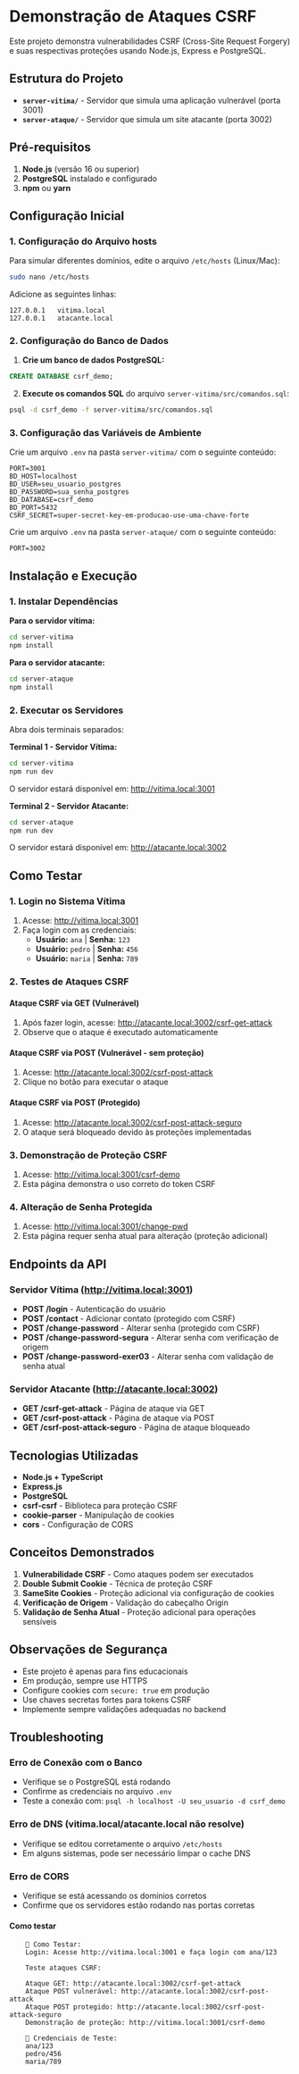 # Demonstração de Ataques CSRF

Este projeto demonstra vulnerabilidades CSRF (Cross-Site Request Forgery) e suas respectivas proteções usando Node.js, Express e PostgreSQL.

## Estrutura do Projeto

- **`server-vitima/`** - Servidor que simula uma aplicação vulnerável (porta 3001)
- **`server-ataque/`** - Servidor que simula um site atacante (porta 3002)

## Pré-requisitos

1. **Node.js** (versão 16 ou superior)
2. **PostgreSQL** instalado e configurado
3. **npm** ou **yarn**

## Configuração Inicial

### 1. Configuração do Arquivo hosts

Para simular diferentes domínios, edite o arquivo `/etc/hosts` (Linux/Mac):

```bash
sudo nano /etc/hosts
```

Adicione as seguintes linhas:
```
127.0.0.1   vitima.local
127.0.0.1   atacante.local
```

### 2. Configuração do Banco de Dados

1. **Crie um banco de dados PostgreSQL:**
```sql
CREATE DATABASE csrf_demo;
```

2. **Execute os comandos SQL** do arquivo `server-vitima/src/comandos.sql`:
```bash
psql -d csrf_demo -f server-vitima/src/comandos.sql
```

### 3. Configuração das Variáveis de Ambiente

Crie um arquivo `.env` na pasta `server-vitima/` com o seguinte conteúdo:

```env
PORT=3001
BD_HOST=localhost
BD_USER=seu_usuario_postgres
BD_PASSWORD=sua_senha_postgres
BD_DATABASE=csrf_demo
BD_PORT=5432
CSRF_SECRET=super-secret-key-em-producao-use-uma-chave-forte
```

Crie um arquivo `.env` na pasta `server-ataque/` com o seguinte conteúdo:

```env
PORT=3002
```

## Instalação e Execução

### 1. Instalar Dependências

**Para o servidor vítima:**
```bash
cd server-vitima
npm install
```

**Para o servidor atacante:**
```bash
cd server-ataque
npm install
```

### 2. Executar os Servidores

Abra dois terminais separados:

**Terminal 1 - Servidor Vítima:**
```bash
cd server-vitima
npm run dev
```
O servidor estará disponível em: http://vitima.local:3001

**Terminal 2 - Servidor Atacante:**
```bash
cd server-ataque
npm run dev
```
O servidor estará disponível em: http://atacante.local:3002

## Como Testar

### 1. Login no Sistema Vítima

1. Acesse: http://vitima.local:3001
2. Faça login com as credenciais:
   - **Usuário:** `ana` | **Senha:** `123`
   - **Usuário:** `pedro` | **Senha:** `456`
   - **Usuário:** `maria` | **Senha:** `789`

### 2. Testes de Ataques CSRF

#### Ataque CSRF via GET (Vulnerável)
1. Após fazer login, acesse: http://atacante.local:3002/csrf-get-attack
2. Observe que o ataque é executado automaticamente

#### Ataque CSRF via POST (Vulnerável - sem proteção)
1. Acesse: http://atacante.local:3002/csrf-post-attack
2. Clique no botão para executar o ataque

#### Ataque CSRF via POST (Protegido)
1. Acesse: http://atacante.local:3002/csrf-post-attack-seguro
2. O ataque será bloqueado devido às proteções implementadas

### 3. Demonstração de Proteção CSRF

1. Acesse: http://vitima.local:3001/csrf-demo
2. Esta página demonstra o uso correto do token CSRF

### 4. Alteração de Senha Protegida

1. Acesse: http://vitima.local:3001/change-pwd
2. Esta página requer senha atual para alteração (proteção adicional)

## Endpoints da API

### Servidor Vítima (http://vitima.local:3001)

- **POST /login** - Autenticação do usuário
- **POST /contact** - Adicionar contato (protegido com CSRF)
- **POST /change-password** - Alterar senha (protegido com CSRF)
- **POST /change-password-segura** - Alterar senha com verificação de origem
- **POST /change-password-exer03** - Alterar senha com validação de senha atual

### Servidor Atacante (http://atacante.local:3002)

- **GET /csrf-get-attack** - Página de ataque via GET
- **GET /csrf-post-attack** - Página de ataque via POST
- **GET /csrf-post-attack-seguro** - Página de ataque bloqueado

## Tecnologias Utilizadas

- **Node.js + TypeScript**
- **Express.js**
- **PostgreSQL**
- **csrf-csrf** - Biblioteca para proteção CSRF
- **cookie-parser** - Manipulação de cookies
- **cors** - Configuração de CORS

## Conceitos Demonstrados

1. **Vulnerabilidade CSRF** - Como ataques podem ser executados
2. **Double Submit Cookie** - Técnica de proteção CSRF
3. **SameSite Cookies** - Proteção adicional via configuração de cookies
4. **Verificação de Origem** - Validação do cabeçalho Origin
5. **Validação de Senha Atual** - Proteção adicional para operações sensíveis

## Observações de Segurança

- Este projeto é apenas para fins educacionais
- Em produção, sempre use HTTPS
- Configure cookies com `secure: true` em produção
- Use chaves secretas fortes para tokens CSRF
- Implemente sempre validações adequadas no backend

## Troubleshooting

### Erro de Conexão com o Banco
- Verifique se o PostgreSQL está rodando
- Confirme as credenciais no arquivo `.env`
- Teste a conexão com: `psql -h localhost -U seu_usuario -d csrf_demo`

### Erro de DNS (vitima.local/atacante.local não resolve)
- Verifique se editou corretamente o arquivo `/etc/hosts`
- Em alguns sistemas, pode ser necessário limpar o cache DNS

### Erro de CORS
- Verifique se está acessando os domínios corretos
- Confirme que os servidores estão rodando nas portas corretas


#### Como testar

        🧪 Como Testar:
        Login: Acesse http://vitima.local:3001 e faça login com ana/123

        Teste ataques CSRF:

        Ataque GET: http://atacante.local:3002/csrf-get-attack
        Ataque POST vulnerável: http://atacante.local:3002/csrf-post-attack
        Ataque POST protegido: http://atacante.local:3002/csrf-post-attack-seguro
        Demonstração de proteção: http://vitima.local:3001/csrf-demo

        🔐 Credenciais de Teste:
        ana/123
        pedro/456
        maria/789